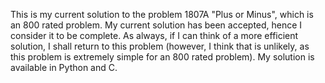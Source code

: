 This is my current solution to the problem 1807A "Plus or Minus", which is an 800 rated problem. My current solution has been accepted, hence I consider it to be complete. As always, if I can think of a more efficient solution, I shall return to this problem (however, I think that is unlikely, as this problem is extremely simple for an 800 rated problem). My solution is available in Python and C.